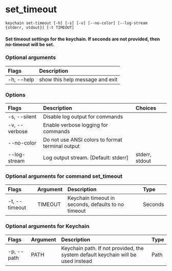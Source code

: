
set_timeout
===========


``keychain set-timeout [-h] [-s] [-v] [--no-color] [--log-stream {stderr, stdout}] [-t TIMEOUT] ``
#### Set timeout settings for the keychain.        If seconds are not provided, then no-timeout will be set.

### Optional arguments

|Flags|Description|
| :--- | :--- |
|-h, --help|show this help message and exit|

### Options

|Flags|Description|Choices|
| :--- | :--- | :--- |
|-s, --silent|Disable log output for commands||
|-v, --verbose|Enable verbose logging for commands||
|--no-color|Do not use ANSI colors to format terminal output||
|--log-stream|Log output stream. [Default: stderr]|stderr, stdout|

### Optional arguments for command set_timeout

|Flags|Argument|Description|Type|
| :--- | :--- | :--- | :--- |
|-t, --timeout|TIMEOUT|Keychain timeout in seconds, defaults to no timeout|Seconds|

### Optional arguments for Keychain

|Flags|Argument|Description|Type|
| :--- | :--- | :--- | :--- |
|-p, --path|PATH|Keychain path. If not provided, the system default keychain will be used instead|Path|

